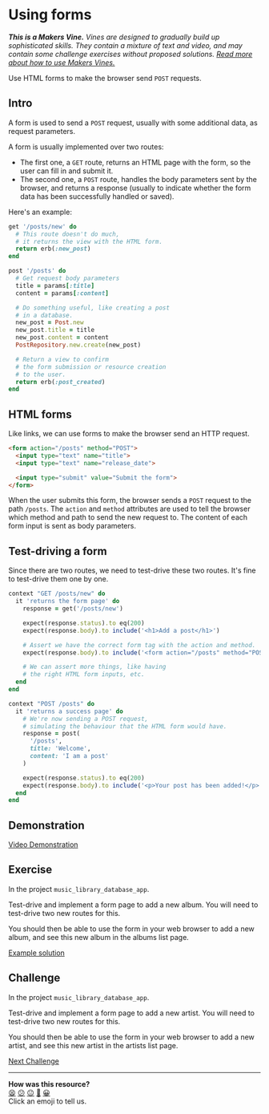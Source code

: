 # Using forms

_**This is a Makers Vine.** Vines are designed to gradually build up sophisticated skills. They contain a mixture of text and video, and may contain some challenge exercises without proposed solutions. [Read more about how to use Makers
Vines.](https://github.com/makersacademy/course/blob/main/labels/vines.md)_

Use HTML forms to make the browser send `POST` requests.

## Intro

A form is used to send a `POST` request, usually with some additional data, as request parameters.

A form is usually implemented over two routes:
  * The first one, a `GET` route, returns an HTML page with the form, so the user can fill in and submit it.
  * The second one, a `POST` route, handles the body parameters sent by the browser, and returns a response (usually to indicate whether the form data has been successfully handled or saved).

Here's an example:

```ruby
get '/posts/new' do
  # This route doesn't do much,
  # it returns the view with the HTML form.
  return erb(:new_post)
end

post '/posts' do
  # Get request body parameters
  title = params[:title]
  content = params[:content]

  # Do something useful, like creating a post
  # in a database.
  new_post = Post.new
  new_post.title = title
  new_post.content = content
  PostRepository.new.create(new_post)

  # Return a view to confirm
  # the form submission or resource creation
  # to the user.
  return erb(:post_created)
end
```

## HTML forms

Like links, we can use forms to make the browser send an HTTP request.

```html
<form action="/posts" method="POST">
  <input type="text" name="title">
  <input type="text" name="release_date">

  <input type="submit" value="Submit the form">
</form>
```

When the user submits this form, the browser sends a `POST` request to the path `/posts`. The `action` and `method` attributes are used to tell the browser which method and path to send the new request to. The content of each form input is sent as body parameters.

## Test-driving a form

Since there are two routes, we need to test-drive these two routes. It's fine to test-drive them one by one.

```ruby
context "GET /posts/new" do
  it 'returns the form page' do
    response = get('/posts/new')

    expect(response.status).to eq(200)
    expect(response.body).to include('<h1>Add a post</h1>')

    # Assert we have the correct form tag with the action and method.
    expect(response.body).to include('<form action="/posts" method="POST">')

    # We can assert more things, like having
    # the right HTML form inputs, etc.
  end
end

context "POST /posts" do
  it 'returns a success page' do
    # We're now sending a POST request,
    # simulating the behaviour that the HTML form would have.
    response = post(
      '/posts',
      title: 'Welcome',
      content: 'I am a post'
    )

    expect(response.status).to eq(200)
    expect(response.body).to include('<p>Your post has been added!</p>')
  end
end
```

## Demonstration

[Video Demonstration]()

## Exercise

In the project `music_library_database_app`.

Test-drive and implement a form page to add a new album. You will need to test-drive two new routes for this.

You should then be able to use the form in your web browser to add a new album, and see this new album in the albums list page. 

[Example solution]()

## Challenge

In the project `music_library_database_app`.

Test-drive and implement a form page to add a new artist. You will need to test-drive two new routes for this.

You should then be able to use the form in your web browser to add a new artist, and see this new artist in the artists list page. 

[Next Challenge](05_debugging.md)

<!-- BEGIN GENERATED SECTION DO NOT EDIT -->

---

**How was this resource?**  
[😫](https://airtable.com/shrUJ3t7KLMqVRFKR?prefill_Repository=makersacademy/web-applications&prefill_File=html_bites/04_using_forms.md&prefill_Sentiment=😫) [😕](https://airtable.com/shrUJ3t7KLMqVRFKR?prefill_Repository=makersacademy/web-applications&prefill_File=html_bites/04_using_forms.md&prefill_Sentiment=😕) [😐](https://airtable.com/shrUJ3t7KLMqVRFKR?prefill_Repository=makersacademy/web-applications&prefill_File=html_bites/04_using_forms.md&prefill_Sentiment=😐) [🙂](https://airtable.com/shrUJ3t7KLMqVRFKR?prefill_Repository=makersacademy/web-applications&prefill_File=html_bites/04_using_forms.md&prefill_Sentiment=🙂) [😀](https://airtable.com/shrUJ3t7KLMqVRFKR?prefill_Repository=makersacademy/web-applications&prefill_File=html_bites/04_using_forms.md&prefill_Sentiment=😀)  
Click an emoji to tell us.

<!-- END GENERATED SECTION DO NOT EDIT -->
